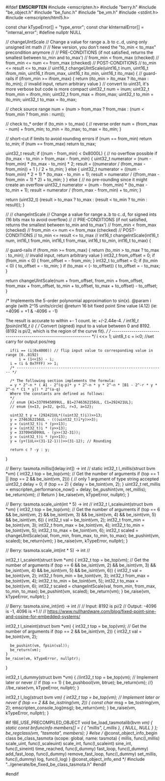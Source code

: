 #ifdef __EMSCRIPTEN__
#include <emscripten.h>
#include "berry.h"
#include "be_object.h"
#include "be_func.h"
#include "be_vm.h"
#include <stdint.h>
#include <emscripten/html5.h>

const char kTypeError[] = "type_error";
const char kInternalError[] = "internal_error";
#define nullptr NULL

// changeUIntScale
// Change a value for range a..b to c..d, using only unsigned int math
//
// New version, you don't need the "to_min < to_max" precondition anymore
//
// PRE-CONDITIONS (if not satisfied, returns the smallest between to_min and to_max')
//    from_min < from_max  (checked)
//    from_min <= num <= from_max  (checked)
// POST-CONDITIONS
//    to_min <= result <= to_max
//
uint16_t changeUIntScale(uint16_t inum, uint16_t ifrom_min, uint16_t ifrom_max,
                                       uint16_t ito_min, uint16_t ito_max) {
  // guard-rails
  if (ifrom_min >= ifrom_max) {
    return (ito_min > ito_max ? ito_max : ito_min);  // invalid input, return arbitrary value
  }
  // convert to uint31, it's more verbose but code is more compact
  uint32_t num = inum;
  uint32_t from_min = ifrom_min;
  uint32_t from_max = ifrom_max;
  uint32_t to_min = ito_min;
  uint32_t to_max = ito_max;

  // check source range
  num = (num > from_max ? from_max : (num < from_min ? from_min : num));

  // check to_* order
  if (to_min > to_max) {
    // reverse order
    num = (from_max - num) + from_min;
    to_min = ito_max;
    to_max = ito_min;
  }

  // short-cut if limits to avoid rounding errors
  if (num == from_min) return to_min;
  if (num == from_max) return to_max;

  uint32_t result;
  if ((num - from_min) < 0x8000L) {   // no overflow possible
    if (to_max - to_min > from_max - from_min) {
      uint32_t numerator = (num - from_min) * (to_max - to_min) * 2;
      result = ((numerator / (from_max - from_min)) + 1 ) / 2 + to_min;
    } else {
      uint32_t numerator = ((num - from_min) * 2 + 1) * (to_max - to_min + 1);
      result = numerator / ((from_max - from_min + 1) * 2) + to_min;
    }
  } else {    // no pre-rounding since it might create an overflow
    uint32_t numerator = (num - from_min) * (to_max - to_min + 1);
    result = numerator / (from_max - from_min) + to_min;
  }

  return (uint32_t) (result > to_max ? to_max : (result < to_min ? to_min : result));
}

//
// changeIntScale
// Change a value for range a..b to c..d, for signed ints (16 bits max to avoid overflow)
//
// PRE-CONDITIONS (if not satisfied, returns the smallest between to_min and to_max')
//    from_min < from_max  (checked)
//    from_min <= num <= from_max  (checked)
// POST-CONDITIONS
//    to_min <= result <= to_max
//
int16_t changeIntScale(int16_t num, int16_t from_min, int16_t from_max,
                                    int16_t to_min, int16_t to_max) {

  // guard-rails
  if (from_min >= from_max) {
    return (to_min > to_max ? to_max : to_min);  // invalid input, return arbitrary value
  }
  int32_t from_offset = 0;
  if (from_min < 0) {
    from_offset = - from_min;
  }
  int32_t to_offset = 0;
  if (to_min < 0) {
    to_offset = - to_min;
  }
  if (to_max < (- to_offset)) {
    to_offset = - to_max;
  }

  return changeUIntScale(num + from_offset, from_min + from_offset, from_max + from_offset, to_min + to_offset, to_max + to_offset) - to_offset;
}

  /*
  Implements the 5-order polynomial approximation to sin(x).
  @param i   angle (with 2^15 units/circle)
  @return    16 bit fixed point Sine value (4.12) (ie: +4096 = +1 & -4096 = -1)

  The result is accurate to within +- 1 count. ie: +/-2.44e-4.
  */
  int16_t fpsin(int16_t i)
  {
      /* Convert (signed) input to a value between 0 and 8192. (8192 is pi/2, which is the region of the curve fit). */
      /* ------------------------------------------------------------------- */
      i <<= 1;
      uint8_t c = i<0; //set carry for output pos/neg

      if(i == (i|0x4000)) // flip input value to corresponding value in range [0..8192)
          i = (1<<15) - i;
      i = (i & 0x7FFF) >> 1;
      /* ------------------------------------------------------------------- */

      /* The following section implements the formula:
      = y * 2^-n * ( A1 - 2^(q-p)* y * 2^-n * y * 2^-n * [B1 - 2^-r * y * 2^-n * C1 * y]) * 2^(a-q)
      Where the constants are defined as follows:
      */
      // enum {A1=3370945099UL, B1=2746362156UL, C1=292421UL};
      // enum {n=13, p=32, q=31, r=3, a=12};

      uint32_t y = (292421UL*((uint32_t)i))>>13;
      y = 2746362156UL - (((uint32_t)i*y)>>3);
      y = (uint32_t)i * (y>>13);
      y = (uint32_t)i * (y>>13);
      y = 3370945099UL - (y>>(32-31));
      y = (uint32_t)i * (y>>13);
      y = (y+(1UL<<(31-12-1)))>>(31-12); // Rounding

      return c ? -y : y;
  }
  
  
  // Berry: tasmota.millis([delay:int]) -> int
  //
  static int32_t l_millis(struct bvm *vm) {
    int32_t top = be_top(vm); // Get the number of arguments
    if (top == 1 || (top == 2 && be_isint(vm, 2))) {  // only 1 argument of type string accepted
      uint32_t delay = 0;
      if (top == 2) {
        delay = be_toint(vm, 2);
      }
      uint32_t ret_millis = emscripten_performance_now() + delay;
      be_pushint(vm, ret_millis);
      be_return(vm); // Return
    }
    be_raise(vm, kTypeError, nullptr);
  }

  // Berry: tasmota.scale_uint(int * 5) -> int
  //
  int32_t l_scaleuint(struct bvm *vm) {
    int32_t top = be_top(vm); // Get the number of arguments
    if (top == 6 && be_isint(vm, 2) && be_isint(vm, 3) && be_isint(vm, 4) && be_isint(vm, 5) && be_isint(vm, 6)) {
      int32_t val = be_toint(vm, 2);
      int32_t from_min = be_toint(vm, 3);
      int32_t from_max = be_toint(vm, 4);
      int32_t to_min = be_toint(vm, 5);
      int32_t to_max = be_toint(vm, 6);
      int32_t scaled = changeUIntScale(val, from_min, from_max, to_min, to_max);
      be_pushint(vm, scaled);
      be_return(vm);
    }
    be_raise(vm, kTypeError, nullptr);
  }

  // Berry: tasmota.scale_int(int * 5) -> int
  //

  int32_t l_scaleint(struct bvm *vm) {
    int32_t top = be_top(vm); // Get the number of arguments
    if (top == 6 && be_isint(vm, 2) && be_isint(vm, 3) && be_isint(vm, 4) && be_isint(vm, 5) && be_isint(vm, 6)) {
      int32_t val = be_toint(vm, 2);
      int32_t from_min = be_toint(vm, 3);
      int32_t from_max = be_toint(vm, 4);
      int32_t to_min = be_toint(vm, 5);
      int32_t to_max = be_toint(vm, 6);
      int32_t scaled = changeIntScale(val, from_min, from_max, to_min, to_max);
      be_pushint(vm, scaled);
      be_return(vm);
    }
    be_raise(vm, kTypeError, nullptr);
  }

    
  // Berry: tasmota.sine_int(int) -> int
  //
  // Input: 8192 is pi/2
  // Output: -4096 is -1, 4096 is +1
  //
  // https://www.nullhardware.com/blog/fixed-point-sine-and-cosine-for-embedded-systems/

  int32_t l_sineint(struct bvm *vm) {
    int32_t top = be_top(vm); // Get the number of arguments
    if (top == 2 && be_isint(vm, 2)) {
      int32_t val = be_toint(vm, 2);

      be_pushint(vm, fpsin(val));
      be_return(vm);
    }
    be_raise(vm, kTypeError, nullptr);
  }

  int32_t l_dummy(struct bvm *vm) {
    //int32_t top = be_top(vm); // Implement later or never
    // if (top == 1) {
      be_pushbool(vm, btrue);
      be_return(vm);
    //}
    //be_raise(vm, kTypeError, nullptr);
  }

  int32_t l_log(struct bvm *vm) {
    int32_t top = be_top(vm); // Implement later or never
    if (top == 2 && be_isstring(vm, 2)) {
      const char* msg = be_tostring(vm, 2);
      emscripten_console_log(msg);
      be_return(vm);
    }
    be_raise(vm, kTypeError, nullptr);
  }


#if !BE_USE_PRECOMPILED_OBJECT
void be_load_tasmotalib(bvm *vm)
{
    static const bnfuncinfo members[] = {
        { "millis", l_millis },
        { NULL, NULL }
    };
    be_regclass(vm, "tasmota", members);
}
#else
/* @const_object_info_begin
class be_class_tasmota (scope: global, name: tasmota) {
    millis, func(l_millis)
    scale_uint, func(l_scaleuint)
    scale_int, func(l_scaleint)
    sine_int, func(l_sineint)
    time_reached, func(l_dummy)
    fast_loop, func(l_dummy)
    add_fast_loop, func(l_dummy)
    remove_fast_loop, func(l_dummy)
    set_millis, func(l_dummy)
    log, func(l_log)
}
@const_object_info_end */
#include "../generate/be_fixed_be_class_tasmota.h"
#endif

#endif